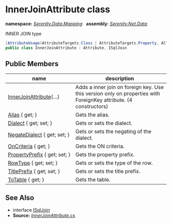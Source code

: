 # InnerJoinAttribute class
**namespace:** *[Serenity.Data.Mapping](../README.md#serenity.data.mapping-namespace)*   **assembly**: *[Serenity.Net.Data](../README.md)*

INNER JOIN type

```csharp
[AttributeUsage(AttributeTargets.Class | AttributeTargets.Property, AllowMultiple = true)]
public class InnerJoinAttribute : Attribute, ISqlJoin
```

## Public Members

| name | description |
| --- | --- |
| [InnerJoinAttribute](InnerJoinAttribute/InnerJoinAttribute.md)(…) | Adds a inner join on foreign key. Use this version only on properties with ForeignKey attribute. (4 constructors) |
| [Alias](InnerJoinAttribute/Alias.md) { get; } | Gets the alias. |
| [Dialect](InnerJoinAttribute/Dialect.md) { get; set; } | Gets or sets the dialect. |
| [NegateDialect](InnerJoinAttribute/NegateDialect.md) { get; set; } | Gets or sets the negating of the dialect. |
| [OnCriteria](InnerJoinAttribute/OnCriteria.md) { get; } | Gets the ON criteria. |
| [PropertyPrefix](InnerJoinAttribute/PropertyPrefix.md) { get; set; } | Gets the property prefix. |
| [RowType](InnerJoinAttribute/RowType.md) { get; set; } | Gets or sets the type of the row. |
| [TitlePrefix](InnerJoinAttribute/TitlePrefix.md) { get; set; } | Gets or sets the title prefix. |
| [ToTable](InnerJoinAttribute/ToTable.md) { get; } | Gets the table. |

## See Also

* interface [ISqlJoin](ISqlJoin.md)
* **Source:** *[InnerJoinAttribute.cs](https://github.com/serenity-is/Serenity/blob/master/src/Serenity.Net.Data/Mapping/InnerJoinAttribute.cs)*